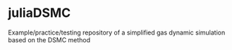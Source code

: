 # juliaDSMC
Example/practice/testing repository of a simplified gas dynamic simulation based on the DSMC method
 